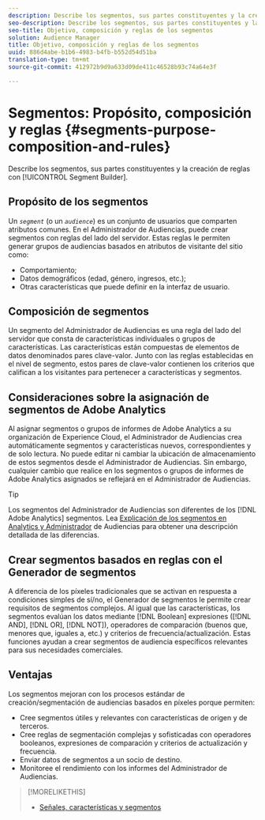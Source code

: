 ```yaml
---
description: Describe los segmentos, sus partes constituyentes y la creación de reglas con el Generador de segmentos.
seo-description: Describe los segmentos, sus partes constituyentes y la creación de reglas con el Generador de segmentos.
seo-title: Objetivo, composición y reglas de los segmentos
solution: Audience Manager
title: Objetivo, composición y reglas de los segmentos
uuid: 886d4abe-b1b6-4983-b4fb-b552d54d51ba
translation-type: tm+mt
source-git-commit: 412972b9d9a633d09de411c46528b93c74a64e3f

---
```



# Segmentos: Propósito, composición y reglas {#segments-purpose-composition-and-rules}

Describe los segmentos, sus partes constituyentes y la creación de reglas con [!UICONTROL Segment Builder].

## Propósito de los segmentos

Un *`segment`* (o un *`audience`*) es un conjunto de usuarios que comparten atributos comunes. En el Administrador de Audiencias, puede crear segmentos con reglas del lado del servidor. Estas reglas le permiten generar grupos de audiencias basados en atributos de visitante del sitio como:

* Comportamiento;
* Datos demográficos (edad, género, ingresos, etc.);
* Otras características que puede definir en la interfaz de usuario.

## Composición de segmentos

Un segmento del Administrador de Audiencias es una regla del lado del servidor que consta de características individuales o grupos de características. Las características están compuestas de elementos de datos denominados pares clave-valor. Junto con las reglas establecidas en el nivel de segmento, estos pares de clave-valor contienen los criterios que califican a los visitantes para pertenecer a características y segmentos.

## Consideraciones sobre la asignación de segmentos de Adobe Analytics

Al asignar segmentos o grupos de informes de Adobe Analytics a su organización de Experience Cloud, el Administrador de Audiencias crea automáticamente segmentos y características nuevos, correspondientes y de solo lectura. No puede editar ni cambiar la ubicación de almacenamiento de estos segmentos desde el Administrador de Audiencias. Sin embargo, cualquier cambio que realice en los segmentos o grupos de informes de Adobe Analytics asignados se reflejará en el Administrador de Audiencias.

>[!TIP]
>
>Los segmentos del Administrador de Audiencias son diferentes de los [!DNL Adobe Analytics] segmentos. Lea [Explicación de los segmentos en Analytics y Administrador](https://docs.adobe.com/content/help/en/analytics/integration/audience-analytics/audience-analytics-workflow/aam-analytics-segments.html) de Audiencias para obtener una descripción detallada de las diferencias.

## Crear segmentos basados en reglas con el Generador de segmentos

A diferencia de los píxeles tradicionales que se activan en respuesta a condiciones simples de sí/no, el Generador de segmentos le permite crear requisitos de segmentos complejos. Al igual que las características, los segmentos evalúan los datos mediante [!DNL Boolean] expresiones ([!DNL AND], [!DNL OR], [!DNL NOT]), operadores de comparación (buenos que, menores que, iguales a, etc.) y criterios de frecuencia/actualización. Estas funciones ayudan a crear segmentos de audiencia específicos relevantes para sus necesidades comerciales.

## Ventajas

Los segmentos mejoran con los procesos estándar de creación/segmentación de audiencias basados en píxeles porque permiten:

* Cree segmentos útiles y relevantes con características de origen y de terceros.
* Cree reglas de segmentación complejas y sofisticadas con operadores booleanos, expresiones de comparación y criterios de actualización y frecuencia.
* Enviar datos de segmentos a un socio de destino.
* Monitoree el rendimiento con los informes del Administrador de Audiencias.

>[!MORELIKETHIS]
>
>* [Señales, características y segmentos](../../reference/signal-trait-segment.md)

